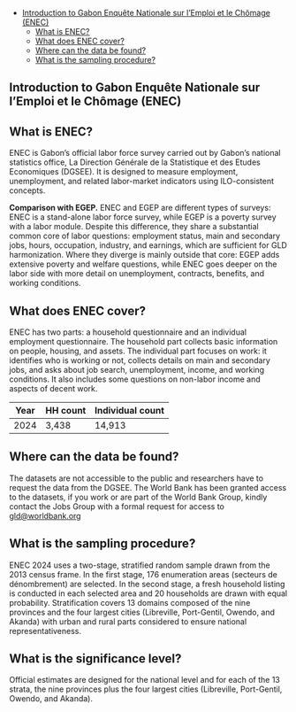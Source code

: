 - [Introduction to Gabon Enquête Nationale sur l’Emploi et le Chômage (ENEC)](#enec-intro)
  - [What is ENEC?](#what-is-enec)
  - [What does ENEC cover?](#what-does-enec-cover)
  - [Where can the data be found?](#where-can-the-data-be-found)
  - [What is the sampling procedure?](#what-is-the-sampling-procedure)

<h2 id="enec-intro">
  Introduction to Gabon Enquête Nationale sur l’Emploi et le Chômage (ENEC)
</h2>

## What is ENEC?
ENEC is Gabon’s official labor force survey carried out by Gabon’s national statistics office, La Direction Générale de la Statistique et des Etudes Economiques (DGSEE). It is designed to measure employment, unemployment, and related labor-market indicators using ILO-consistent concepts. 

**Comparison with EGEP.** ENEC and EGEP are different types of surveys: ENEC is a stand-alone labor force survey, while EGEP is a poverty survey with a labor module. Despite this difference, they share a substantial common core of labor questions: employment status, main and secondary jobs, hours, occupation, industry, and earnings, which are sufficient for GLD harmonization. Where they diverge is mainly outside that core: EGEP adds extensive poverty and welfare questions, while ENEC goes deeper on the labor side with more detail on unemployment, contracts, benefits, and working conditions.

## What does ENEC cover?
ENEC has two parts: a household questionnaire and an individual employment questionnaire. The household part collects basic information on people, housing, and assets. The individual part focuses on work: it identifies who is working or not, collects details on main and secondary jobs, and asks about job search, unemployment, income, and working conditions. It also includes some questions on non-labor income and aspects of decent work.

| Year | HH count | Individual count |
|------|----------|------------------|
| 2024 | 3,438    | 14,913           |

## Where can the data be found?
The datasets are not accessible to the public and researchers have to request the data from the DGSEE. The World Bank has been granted access to the datasets, if you work or are part of the World Bank Group, kindly contact the Jobs Group with a formal request for access to gld@worldbank.org

## What is the sampling procedure?
ENEC 2024 uses a two-stage, stratified random sample drawn from the 2013 census frame. In the first stage, 176 enumeration areas (secteurs de dénombrement) are selected. In the second stage, a fresh household listing is conducted in each selected area and 20 households are drawn with equal probability. Stratification covers 13 domains composed of the nine provinces and the four largest cities (Libreville, Port-Gentil, Owendo, and Akanda) with urban and rural parts considered to ensure national representativeness. 

## What is the significance level?
Official estimates are designed for the national level and for each of the 13 strata, the nine provinces plus the four largest cities (Libreville, Port-Gentil, Owendo, and Akanda). 
